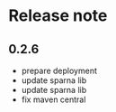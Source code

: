 # Release note

## 0.2.6
* prepare deployment
* update sparna lib
* update sparna lib
* fix maven central
